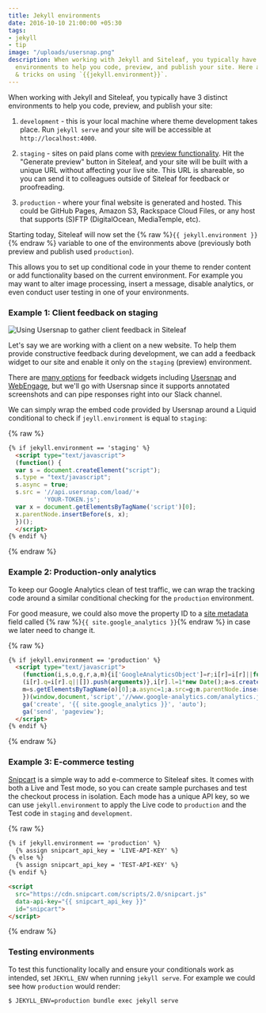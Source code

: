 ```yaml
---
title: Jekyll environments
date: 2016-10-10 21:00:00 +05:30
tags:
- jekyll
- tip
image: "/uploads/usersnap.png"
description: When working with Jekyll and Siteleaf, you typically have 3 distinct
  environments to help you code, preview, and publish your site. Here are some tips
  & tricks on using `{{jekyll.environment}}`.
---
```


When working with Jekyll and Siteleaf, you typically have 3 distinct environments to help you code, preview, and publish your site:

1. `development` - this is your local machine where theme development takes place. Run `jekyll serve` and your site will be accessible at `http://localhost:4000`.

2. `staging` - sites on paid plans come with [preview functionality](https://learn.siteleaf.com/sites/preview/). Hit the "Generate preview" button in Siteleaf, and your site will be built with a unique URL without affecting your live site. This URL is shareable, so you can send it to colleagues outside of Siteleaf for feedback or proofreading.

3. `production` - where your final website is generated and hosted. This could be GitHub Pages, Amazon S3, Rackspace Cloud Files, or any host that supports (S)FTP (DigitalOcean, MediaTemple, etc).

Starting today, Siteleaf will now set the {% raw %}`{{ jekyll.environment }}`{% endraw %} variable to one of the environments above (previously both preview and publish used `production`).


This allows you to set up conditional code in your theme to render content or add functionality based on the current environment. For example you may want to alter image processing, insert a message, disable analytics, or even conduct user testing in one of your environments.

### Example 1: Client feedback on staging

![Using Usersnap to gather client feedback in Siteleaf](/uploads/usersnap.png)

Let's say we are working with a client on a new website. To help them provide constructive feedback during development, we can add a feedback widget to our site and enable it only on the `staging` (preview) environment. 

There are [many options](https://www.quora.com/What-is-the-best-website-feedback-widget-available-for-free) for feedback widgets including [Usersnap](https://usersnap.com) and [WebEngage](https://webengage.com), but we'll go with Usersnap since it supports annotated screenshots and can pipe responses right into our Slack channel.

We can simply wrap the embed code provided by Usersnap around a Liquid conditional to check if `jeyll.environment` is equal to `staging`:

{% raw %}
```html
{% if jekyll.environment == 'staging' %}
  <script type="text/javascript">
  (function() {
  var s = document.createElement("script");
  s.type = "text/javascript";
  s.async = true;
  s.src = '//api.usersnap.com/load/'+
          'YOUR-TOKEN.js';
  var x = document.getElementsByTagName('script')[0];
  x.parentNode.insertBefore(s, x);
  })();
  </script>
{% endif %}
```
{% endraw %}

### Example 2: Production-only analytics

To keep our Google Analytics clean of test traffic, we can wrap the tracking code around a similar conditional checking for the `production` environment. 

For good measure, we could also move the property ID to a [site metadata](https://learn.siteleaf.com/content/metadata/) field called {% raw %}`{{ site.google_analytics }}`{% endraw %} in case we later need to change it.

{% raw %}
```html
{% if jekyll.environment == 'production' %}
  <script type="text/javascript">
    (function(i,s,o,g,r,a,m){i['GoogleAnalyticsObject']=r;i[r]=i[r]||function(){
    (i[r].q=i[r].q||[]).push(arguments)},i[r].l=1*new Date();a=s.createElement(o),
    m=s.getElementsByTagName(o)[0];a.async=1;a.src=g;m.parentNode.insertBefore(a,m)
    })(window,document,'script','//www.google-analytics.com/analytics.js','ga');
    ga('create', '{{ site.google_analytics }}', 'auto');
    ga('send', 'pageview');
  </script>
{% endif %}
```
{% endraw %}

### Example 3: E-commerce testing

[Snipcart](https://snipcart.com) is a simple way to add e-commerce to Siteleaf sites. It comes with both a Live and Test mode, so you can create sample purchases and test the checkout process in isolation. Each mode has a unique API key, so we can use `jekyll.environment` to apply the Live code to `production` and the Test code in `staging` and `development`.

{% raw %}
```html
{% if jekyll.environment == 'production' %}
  {% assign snipcart_api_key = 'LIVE-API-KEY' %}
{% else %}
  {% assign snipcart_api_key = 'TEST-API-KEY' %}
{% endif %}

<script 
  src="https://cdn.snipcart.com/scripts/2.0/snipcart.js" 
  data-api-key="{{ snipcart_api_key }}" 
  id="snipcart">
</script>
```
{% endraw %}

### Testing environments

To test this functionality locally and ensure your conditionals work as intended, set `JEKYLL_ENV` when running `jekyll serve`. For example we could see how `production` would render:

```sh
$ JEKYLL_ENV=production bundle exec jekyll serve
```